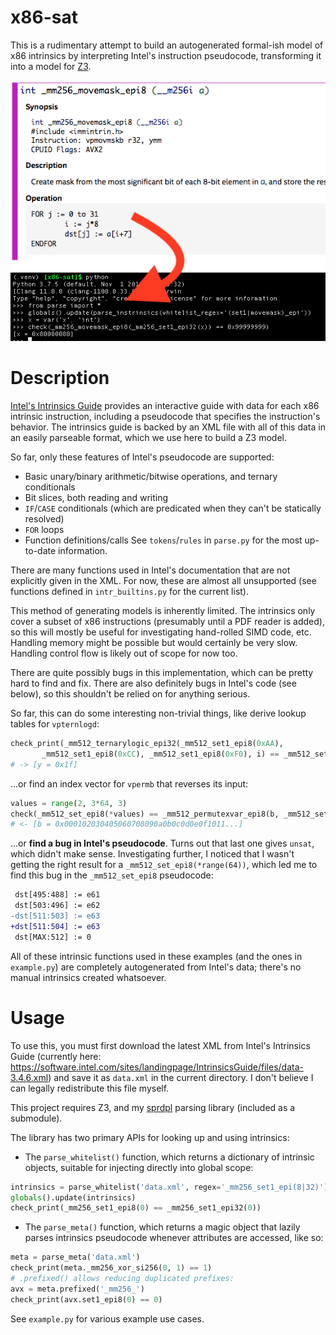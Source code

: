 x86-sat
===
This is a rudimentary attempt to build an autogenerated formal-ish model of
x86 intrinsics by interpreting Intel's instruction pseudocode, transforming
it into a model for [Z3](https://github.com/Z3Prover/z3).

![overview image](overview-1.png)

# Description
[Intel's Intrinsics Guide](https://software.intel.com/sites/landingpage/IntrinsicsGuide/) provides an interactive
guide with data for each x86 intrinsic instruction, including a pseudocode that specifies the instruction's
behavior. The intrinsics guide is backed by an XML file with all of this data in an easily parseable format,
which we use here to build a Z3 model.

So far, only these features of Intel's pseudocode are supported:
* Basic unary/binary arithmetic/bitwise operations, and ternary conditionals
* Bit slices, both reading and writing
* `IF`/`CASE` conditionals (which are predicated when they can't be statically resolved)
* `FOR` loops
* Function definitions/calls
See `tokens`/`rules` in `parse.py` for the most up-to-date information.

There are many functions used in Intel's documentation that are not explicitly given in the XML. For now,
these are almost all unsupported (see functions defined in `intr_builtins.py` for the current list).

This method of generating models is inherently limited. The intrinsics only cover a subset of x86
instructions (presumably until a PDF reader is added), so this will mostly be
useful for investigating hand-rolled SIMD code, etc. Handling memory might be possible but would
certainly be very slow. Handling control flow is likely out of scope for now too.

There are quite possibly bugs in this implementation, which can be pretty hard to find and fix.
There are also definitely bugs in Intel's code (see below), so this shouldn't be relied on
for anything serious.

So far, this can do some interesting non-trivial things, like derive lookup
tables for `vpternlogd`:
```python
check_print(_mm512_ternarylogic_epi32(_mm512_set1_epi8(0xAA),
       _mm512_set1_epi8(0xCC), _mm512_set1_epi8(0xF0), i) == _mm512_set1_epi8(0x57))
# -> [y = 0x1f]
```
...or find an index vector for `vpermb` that reverses its input:
```python
values = range(2, 3*64, 3)
check(_mm512_set_epi8(*values) == _mm512_permutexvar_epi8(b, _mm512_set_epi8(*reversed(values))))
# <- [b = 0x000102030405060708090a0b0c0d0e0f1011...]
```
...or **find a bug in Intel's pseudocode**. Turns out that last one gives `unsat`, which didn't make sense.
Investigating further, I noticed that I wasn't getting the right result for a `_mm512_set_epi8(*range(64))`,
which led me to find this bug in the `_mm512_set_epi8` pseudocode:
```diff
 dst[495:488] := e61
 dst[503:496] := e62
-dst[511:503] := e63
+dst[511:504] := e63
 dst[MAX:512] := 0
```

All of these intrinsic functions used in these examples (and the ones in `example.py`) are completely
autogenerated from Intel's data; there's no manual intrinsics created whatsoever.

# Usage
To use this, you must first download the latest XML from Intel's Intrinsics Guide
(currently here: https://software.intel.com/sites/landingpage/IntrinsicsGuide/files/data-3.4.6.xml)
and save it as `data.xml` in the current directory. I don't believe I can legally
redistribute this file myself.

This project requires Z3, and my [sprdpl](https://github.com/zwegner/sprdpl) parsing library
(included as a submodule).

The library has two primary APIs for looking up and using intrinsics:
* The `parse_whitelist()` function, which returns a dictionary of intrinsic objects, suitable for
injecting directly into global scope:
```python
intrinsics = parse_whitelist('data.xml', regex='_mm256_set1_epi(8|32)')
globals().update(intrinsics)
check_print(_mm256_set1_epi8(0) == _mm256_set1_epi32(0))
```

* The `parse_meta()` function, which returns a magic object that lazily parses intrinsics pseudocode
whenever attributes are accessed, like so:
```python
meta = parse_meta('data.xml')
check_print(meta._mm256_xor_si256(0, 1) == 1)
# .prefixed() allows reducing duplicated prefixes:
avx = meta.prefixed('_mm256_')
check_print(avx.set1_epi8(0) == 0)
```

See `example.py` for various example use cases.
